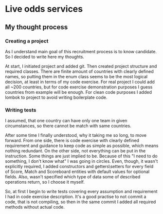 # Live odds services

## My thought process

### Creating a project

As I understand main goal of this recruitment process is to know candidate. So I decided to write here my thoughts.
    
At start, I initiated project and added git. Then created project structure and required classes. There are finite amount
of countries with clearly defined names, so putting them in the enum class seems to be the most logical decision,
at least in terms of my code exercise. For real project I could add all ~200 countries,
but for code exercise demonstration purposes I guess countries from example will be enough. 
For clean code purposes I added lombok to project to avoid writing boilerplate code.

### Writing tests

I assumed, that one country can have only one team in given circumstances, so there cannot be 
match with same countries.

After some time I finally understood, why it taking me so long, to move forward. From one side, there is code exercise
with clearly defined requirement and guidance to keep code as simple as possible, which means nothing redundant.
On the other side, not everything can be put in the instruction. Some things are just implied to be.
Because of this "I need to do something, I don't know what" I was going in circles. Even, though, it wasn't
explicitly required, I added constructors and getters\setters for every field of Score, Match and Scoreboard 
entities with default values for optional fields. Also, wasn't specified which type of data some of described
operations return, so I choose it myself.

So, at first I begin to write tests covering every assumption and requirement I had in code
exercise description. It's a good practise to not commit a code, that is not compiling, so
then in the same commit I added all required methods without actual code.

